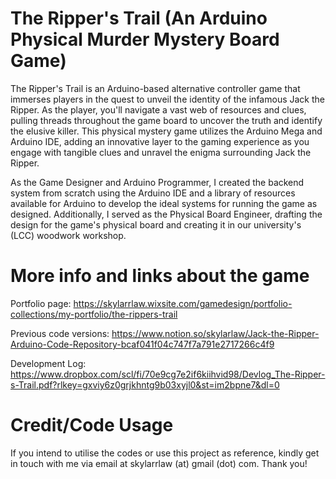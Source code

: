 # The Ripper's Trail (An Arduino Physical Murder Mystery Board Game)

The Ripper's Trail is an Arduino-based alternative controller game that immerses players in the quest to unveil the identity of the infamous Jack the Ripper. As the player, you'll navigate a vast web of resources and clues, pulling threads throughout the game board to uncover the truth and identify the elusive killer. This physical mystery game utilizes the Arduino Mega and Arduino IDE, adding an innovative layer to the gaming experience as you engage with tangible clues and unravel the enigma surrounding Jack the Ripper.

As the Game Designer and Arduino Programmer, I created the backend system from scratch using the Arduino IDE and a library of resources available for Arduino to develop the ideal systems for running the game as designed. Additionally, I served as the Physical Board Engineer, drafting the design for the game's physical board and creating it in our university's (LCC) woodwork workshop.

# More info and links about the game
Portfolio page: https://skylarrlaw.wixsite.com/gamedesign/portfolio-collections/my-portfolio/the-rippers-trail

Previous code versions: https://www.notion.so/skylarlaw/Jack-the-Ripper-Arduino-Code-Repository-bcaf041f04c747f7a791e2717266c4f9

Development Log: https://www.dropbox.com/scl/fi/70e9cg7e2if6kiihvid98/Devlog_The-Ripper-s-Trail.pdf?rlkey=gxviy6z0grjkhntg9b03xyjl0&st=im2bpne7&dl=0

# Credit/Code Usage
If you intend to utilise the codes or use this project as reference, kindly get in touch with me via email at skylarrlaw (at) gmail (dot) com. Thank you!
